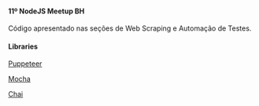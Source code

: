 #### 11º NodeJS Meetup BH

Código apresentado nas seções de Web Scraping e Automação de Testes.

#### Libraries

[Puppeteer](https://github.com/GoogleChrome/puppeteer)

[Mocha](https://github.com/mochajs/mocha)

[Chai](https://github.com/chaijs/chai)

